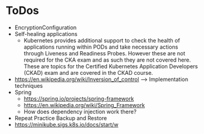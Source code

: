 # ToDos
 
* EncryptionConfiguration
* Self-healing applications
    * Kubernetes provides additional support to check the health of applications running within PODs and take necessary actions through Liveness and Readiness Probes. However these are not required for the CKA exam and as such they are not covered here. These are topics for the Certified Kubernetes Application Developers (CKAD) exam and are covered in the CKAD course.
* https://en.wikipedia.org/wiki/Inversion_of_control --> Implementation techniques
* Spring
    * https://spring.io/projects/spring-framework
    * https://en.wikipedia.org/wiki/Spring_Framework
    * How does dependency injection work there?
* Repeat Practice Backup and Restore
* https://minikube.sigs.k8s.io/docs/start/w 
